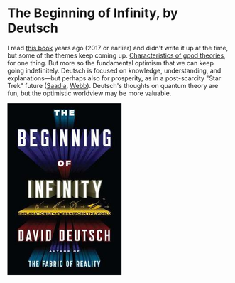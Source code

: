 # The Beginning of Infinity, by Deutsch

I read [this book][] years ago (2017 or earlier) and didn't write it
up at the time, but some of the themes keep coming up.
[Characteristics of good theories][], for one thing. But more so the
fundamental optimism that we can keep going indefinitely. Deutsch is
focused on knowledge, understanding, and explanations—but perhaps also
for prosperity, as in a post-scarcity "Star Trek" future ([Saadia][],
[Webb][]). Deutsch's thoughts on quantum theory are fun, but the
optimistic worldview may be more valuable.

[this book]: https://en.wikipedia.org/wiki/The_Beginning_of_Infinity "The Beginning of Infinity"
[Characteristics of good theories]: /20170825-characteristics_of_good_theories/ "Characteristics of good theories"
[Saadia]: /20210401-trekonomics_by_saadia/ "Trekonomics, by Saadia"
[Webb]: /20201109-economics_of_star_trek_by_webb/ "The Economics of Star Trek, by Webb"


![cover](cover.jpg)
